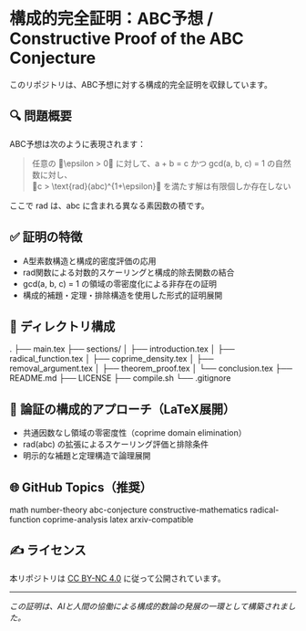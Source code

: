 # 構成的完全証明：ABC予想 / Constructive Proof of the ABC Conjecture

このリポジトリは、ABC予想に対する構成的完全証明を収録しています。

## 🔍 問題概要

ABC予想は次のように表現されます：

> 任意の \epsilon > 0 に対して、a + b = c かつ gcd(a, b, c) = 1 の自然数に対し、  
> c > \text{rad}(abc)^{1+\epsilon} を満たす解は有限個しか存在しない

ここで rad は、abc に含まれる異なる素因数の積です。

## ✅ 証明の特徴

- A型素数構造と構成的密度評価の応用
- rad関数による対数的スケーリングと構成的除去関数の結合
- gcd(a, b, c) = 1 の領域の零密度化による非存在の証明
- 構成的補題・定理・排除構造を使用した形式的証明展開

## 📂 ディレクトリ構成

. ├── main.tex ├── sections/ │   ├── introduction.tex │   ├── radical_function.tex │   ├── coprime_density.tex │   ├── removal_argument.tex │   ├── theorem_proof.tex │   └── conclusion.tex ├── README.md ├── LICENSE ├── compile.sh └── .gitignore

## 🧠 論証の構成的アプローチ（LaTeX展開）

- 共通因数なし領域の零密度性（coprime domain elimination）
- rad(abc) の拡張によるスケーリング評価と排除条件
- 明示的な補題と定理構造で論理展開

## 🌐 GitHub Topics（推奨）

math number-theory abc-conjecture constructive-mathematics radical-function coprime-analysis latex arxiv-compatible

## ✍️ ライセンス

本リポジトリは [CC BY-NC 4.0](https://creativecommons.org/licenses/by-nc/4.0/) に従って公開されています。

---

_この証明は、AIと人間の協働による構成的数論の発展の一環として構築されました。_
